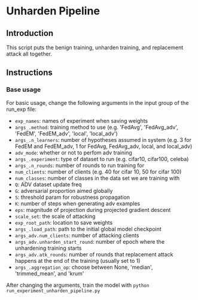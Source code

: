  # Unharden Pipeline
 
## Introduction

This script puts the benign training, unharden training, and replacement attack all together.

## Instructions

### Base usage

For basic usage, change the following arguments in the input group of the run_exp file:
- ```exp_names```: names of experiment when saving weights
- ```args_.method```: training method to use (e.g. 'FedAvg', 'FedAvg_adv', 'FedEM', 'FedEM_adv', 'local', 'local_adv')
- ```args_.n_learners```: number of hypotheses assumed in system (e.g. 3 for FedEM and FedEM_adv, 1 for FedAvg, FedAvg_adv, local, and local_adv)
- ```adv_mode```: whether or not to perfom adv training
- ```args_.experiment```: type of dataset to run (e.g. cifar10, cifar100, celeba)
- ```args_.n_rounds```: number of rounds to run training for
- ```num_clients```: number of  clients (e.g. 40 for cifar 10, 50 for cifar 100)
- ```num_classes```: number of classes in the data set we are training with
- ```Q```: ADV dataset update freq
- ```G```: adversarial proportion aimed globally
- ```S```: threshold param for robustness propagation
- ```K```: number of steps when generating adv examples
- ```eps```: magnitude of projection during projected gradient descent
- ```scale_set```: the scale of attacking
- ```exp_root_path```: location to save weights
- ```args_.load_path```: path to the initial global model checkpoint
- ```args_adv.num_clients```: number of attacking clients
- ```args_adv.unharden_start_round```: number of epoch where the unhardening training starts
- ```args_adv.atk_rounds```: number of rounds that replacement attack happens at the end of the training (usually set to 1)
- ```args_.aggregation_op```: choose between None, 'median', 'trimmed_mean', and 'krum'

After changing the arguments, train the model with
```python run_experiment_unharden_pipeline.py```
